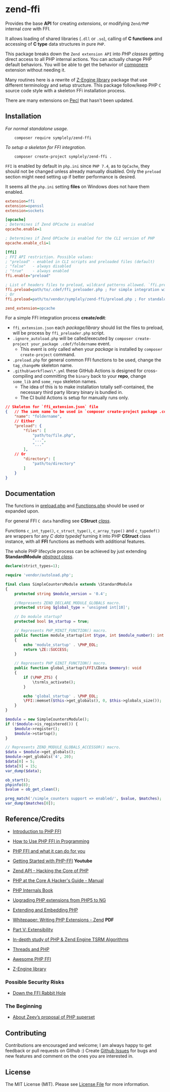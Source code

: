 # zend-ffi

Provides the base **API** for creating _extensions_, or modifying `Zend/PHP` internal _core_ with FFI.

It allows loading of shared libraries (`.dll` or `.so`), calling of **C functions** and accessing of **C type** data structures in pure `PHP`.

This package breaks down the `Zend extension API` into _PHP classes_ getting direct access to all PHP internal actions. You can actually change PHP default behaviors. You will be able to get the behavior of [componere](http://docs.php.net/manual/en/intro.componere.php) extension without needing it.

Many routines here is a rewrite of [Z-Engine library](https://github.com/lisachenko/z-engine) package that use different terminology and setup structure. This package follow/keep PHP `C` source code style with a skeleton FFi installation process.

There are many extensions on [Pecl](https://pecl.php.net/package-stats.php) that hasn't been updated.

## Installation

_For normal standalone usage._

```shell
    composer require symplely/zend-ffi
```

_To setup a skeleton for FFI integration._

```shell
    composer create-project symplely/zend-ffi .
```

`FFI` is enabled by default in `php.ini` since `PHP 7.4`, as to `OpCache`, they should not be changed unless already manually disabled.
Only the `preload` section might need setting up if better performance is desired.

It seems all the `php.ini` setting **files** on Windows does not have them enabled.

```ini
extension=ffi
extension=openssl
extension=sockets

[opcache]
; Determines if Zend OPCache is enabled
opcache.enable=1

; Determines if Zend OPCache is enabled for the CLI version of PHP
opcache.enable_cli=1

[ffi]
; FFI API restriction. Possible values:
; "preload" - enabled in CLI scripts and preloaded files (default)
; "false"   - always disabled
; "true"    - always enabled
ffi.enable="preload"

; List of headers files to preload, wildcard patterns allowed. `ffi.preload` has no effect on Windows.
ffi.preload=path/to/.cdef/ffi_preloader.php ; For simple integration with other FFI extensions
; Or
ffi.preload=path/to/vendor/symplely/zend-ffi/preload.php ; For standalone usage

zend_extension=opcache
```

For a simple FFI integration process **create/edit**:

- `ffi_extension.json`  each _package/library_ should list the files to preload, will be process by `ffi_preloader.php` script.
- `.ignore_autoload.php` will be called/executed by `composer create-project your_package .cdef/foldername` event.
  - This event is only called when your _package_ is installed by `composer create-project` command.
- `.preload.php` for general common FFI functions to be used, change the `tag_changeMe` skeleton name.
- `.github\workflows\*.yml` these GitHub Actions is designed for cross-compiling and committing the `binary` back to your **repo**, change `some_lib` and `some_repo` skeleton names.
  - The idea of this is to make installation totally self-contained, the necessary third party library binary is bundled in.
  - The CI build Actions is setup for manually runs only.

```json
// Skeleton for `ffi_extension.json` file
{   // The same name to be used in `composer create-project package .cdef/foldername`
    "name": "foldername",
    // Either
    "preload": {
        "files": [
            "path/to/file.php",
            "...",
            "..."
        ],
    // Or
        "directory": [
            "path/to/directory"
        ]
    }
}
```

## Documentation

The functions in [preload.php](https://github.com/symplely/zend-ffi/blob/main/preload.php) and [Functions.php](https://github.com/symplely/zend-ffi/blob/main/zend/Functions.php) should be used or expanded upon.

For general FFI `C data` handling see **CStruct** [_class_](https://github.com/symplely/zend-ffi/blob/main/zend/CStruct.php).

Functions `c_int_type()`, `c_struct_type()`, `c_array_type()` and `c_typedef()` are wrappers for any _C data typedef_ turning it into PHP **CStruct** class instance, with all **FFI** functions as methods with additional features.

The whole PHP lifecycle process can be achieved by just extending **StandardModule** [_abstract class_](https://github.com/symplely/zend-ffi/blob/main/zend/StandardModule.php).

```php
declare(strict_types=1);

require 'vendor/autoload.php';

final class SimpleCountersModule extends \StandardModule
{
    protected string $module_version = '0.4';

    //Represents ZEND_DECLARE_MODULE_GLOBALS macro.
    protected string $global_type = 'unsigned int[10]';

    // Do module startup?
    protected bool $m_startup = true;

    // Represents PHP_MINIT_FUNCTION() macro.
    public function module_startup(int $type, int $module_number): int
    {
        echo 'module_startup' . \PHP_EOL;
        return \ZE::SUCCESS;
    }

    // Represents PHP_GINIT_FUNCTION() macro.
    public function global_startup(\FFI\CData $memory): void
    {
        if (\PHP_ZTS) {
            \tsrmls_activate();
        }

        echo 'global_startup' . \PHP_EOL;
        \FFI::memset($this->get_globals(), 0, $this->globals_size());
    }
}

$module = new SimpleCountersModule();
if (!$module->is_registered()) {
    $module->register();
    $module->startup();
}

// Represents ZEND_MODULE_GLOBALS_ACCESSOR() macro.
$data = $module->get_globals();
$module->get_globals('4', 20);
$data[0] = 5;
$data[9] = 15;
var_dump($data);

ob_start();
phpinfo(8);
$value = ob_get_clean();

preg_match('/simple_counters support => enabled/', $value, $matches);
var_dump($matches[0]);
```

## Reference/Credits

- [Introduction to PHP FFI](https://dev.to/verkkokauppacom/introduction-to-php-ffi-po3)
- [How to Use PHP FFI in Programming](https://spiralscout.com/blog/how-to-use-php-ffi-in-programming)
- [PHP FFI and what it can do for you](https://phpconference.com/blog/php-ffi-and-what-it-can-do-for-you/)
- [Getting Started with PHP-FFI](https://www.youtube.com/watch?v=7pfjvRupoqg) **Youtube**

- [Zend API - Hacking the Core of PHP](https://www.cs.helsinki.fi/u/laine/php/zend.html)
- [PHP at the Core A Hacker's Guide - Manual](http://php.adamharvey.name/manual/en/internals2.php)
- [PHP Internals Book](https://www.phpinternalsbook.com/index.html)
- [Upgrading PHP extensions from PHP5 to NG](https://wiki.php.net/phpng-upgrading)
- [Extending and Embedding PHP](https://flylib.com/books/en/2.565.1/)
- [Whitepaper: Writing PHP Extensions - Zend](https://www.zend.com/sites/zend/files/pdfs/whitepaper-zend-php-extensions.pdf) **PDF**
- [Part V:  Extensibility](http://php.find-info.ru/php/016/part05.html)
- [In-depth study of PHP & Zend Engine TSRM Algorithms](https://r00thunt.com/2015/10/02/in-depth-study-of-php-zend-engine-tsrm-algorithms/)
- [Threads and PHP](http://blog.jpauli.tech/2017-01-12-threads-and-php-html/)

- [Awesome PHP FFI](https://github.com/gabrielrcouto/awesome-php-ffi)
- [Z-Engine library](https://github.com/lisachenko/z-engine)

### Possible Security Risks

- [Down the FFI Rabbit Hole](https://pwnfirstsear.ch/2020/07/20/0ctf2020-noeasyphp.html)

### The Beginning

- [About Zeev’s proposal of PHP superset](https://william-pinaud.medium.com/about-zeevs-proposal-of-php-superset-9e291f0de630)

## Contributing

Contributions are encouraged and welcome; I am always happy to get feedback or pull requests on Github :) Create [Github Issues](https://github.com/symplely/uv-ffi/issues) for bugs and new features and comment on the ones you are interested in.

## License

The MIT License (MIT). Please see [License File](LICENSE) for more information.
